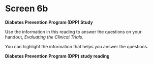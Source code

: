 # Screen 6b

**Diabetes Prevention Program (DPP) Study**

Use the information in this reading to answer the questions on your handout, _Evaluating the Clinical Trials_. 

You can highlight the information that helps you answer the questions.

**Diabetes Prevention Program (DPP) study reading**
<!-- needs link -->